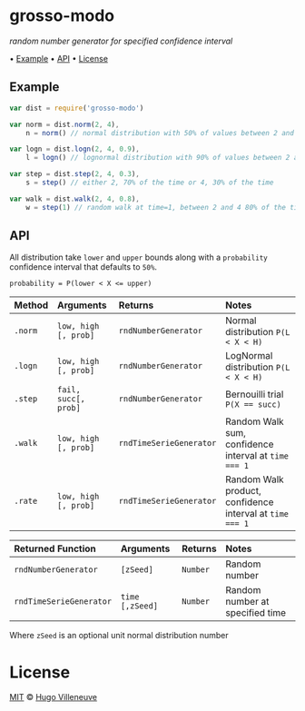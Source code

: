 <!-- markdownlint-disable MD036 MD041 -->

# grosso-modo

*random number generator for specified confidence interval*

• [Example](#example) • [API](#api) • [License](#license)

## Example

```javascript
var dist = require('grosso-modo')

var norm = dist.norm(2, 4),
    n = norm() // normal distribution with 50% of values between 2 and 4

var logn = dist.logn(2, 4, 0.9),
    l = logn() // lognormal distribution with 90% of values between 2 and 4

var step = dist.step(2, 4, 0.3),
    s = step() // either 2, 70% of the time or 4, 30% of the time

var walk = dist.walk(2, 4, 0.8),
    w = step(1) // random walk at time=1, between 2 and 4 80% of the time
```

## API

All distribution take `lower` and `upper` bounds along with a `probability` confidence interval that defaults to `50%`.

`probability = P(lower < X <= upper)`

Method  | Arguments            | Returns                 | Notes
:------ | :--------            | :------                 | :----
`.norm` | `low, high [, prob]` | `rndNumberGenerator`    | Normal distribution `P(L < X < H)`
`.logn` | `low, high [, prob]` | `rndNumberGenerator`    | LogNormal distribution `P(L < X < H)`
`.step` | `fail, succ[, prob]` | `rndNumberGenerator`    | Bernouilli trial `P(X == succ)`
`.walk` | `low, high [, prob]` | `rndTimeSerieGenerator` | Random Walk sum, confidence interval at `time === 1`
`.rate` | `low, high [, prob]` | `rndTimeSerieGenerator` | Random Walk product, confidence interval at `time === 1`

Returned Function       | Arguments       | Returns  | Notes
:-------                | :--------       | :------  | :----
`rndNumberGenerator`    | `[zSeed]`       | `Number` | Random number |
`rndTimeSerieGenerator` | `time [,zSeed]` | `Number` | Random number at specified time |

Where `zSeed` is an optional unit normal distribution number


# License

[MIT](http://www.opensource.org/licenses/MIT) © [Hugo Villeneuve](https://github.com/hville)
